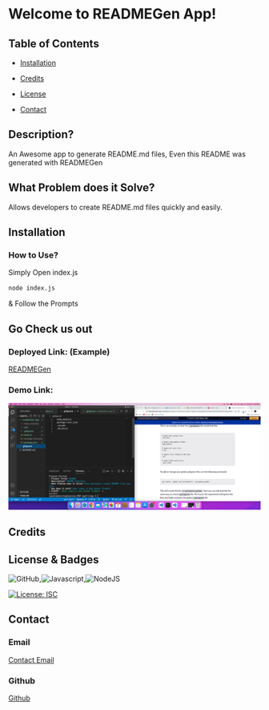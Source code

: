 # Welcome to READMEGen App!

## Table of Contents

- [Installation](#installation)

- [Credits](#credits)

- [License](#license)

- [Contact](#contact)

## Description?

An Awesome app to generate README.md files, Even this README was generated with READMEGen

## What Problem does it Solve?

Allows developers to create README.md files quickly and easily.

## Installation

### How to Use?

Simply Open index.js

```bash
node index.js
```
& Follow the Prompts

## Go Check us out

### Deployed Link: (Example)

[READMEGen](https://www.google.com) 

### Demo Link:

![READMEGen Demo](./readMeGen-app/img/example.png)

## Credits



## License & Badges

![GitHub](https://img.shields.io/badge/GitHub-100000?style=for-the-badge&logo=github&logoColor=white),![Javascript](https://img.shields.io/badge/JavaScript-F7DF1E?style=for-the-badge&logo=javascript&logoColor=black),![NodeJS](https://img.shields.io/badge/Node.js-43853D?style=for-the-badge&logo=node.js&logoColor=white)


[![License: ISC](https://img.shields.io/badge/License-ISC-blue.svg)](https://opensource.org/licenses/ISC)

## Contact

### Email

[Contact Email](mailto:create.jasminedaniels@gmail.com)

### Github

[Github](https://github.com/JasmineDaniels)


